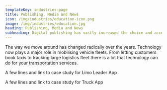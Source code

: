 ```yaml
---
templateKey: industries-page
title: Publishing, Media and News
icon: /img/industries/education-icon.png
image: /img/industries/education.jpg
heading: Publishing, Media and News
subheading: Digital publishing has vastly increased the choice and access to content for readers. For businesses, digital publishing has made it simple to connect with their customers.
---
```


The way we move around has changed radically over the years. Technology now plays a major role in mobilising vehicle fleets. From letting customers book taxis to tracking large logistics fleet there is a lot that technology can do for your transportation services.

A few lines and link to case study for Limo Leader App

A few lines and link to case study for Truck App
